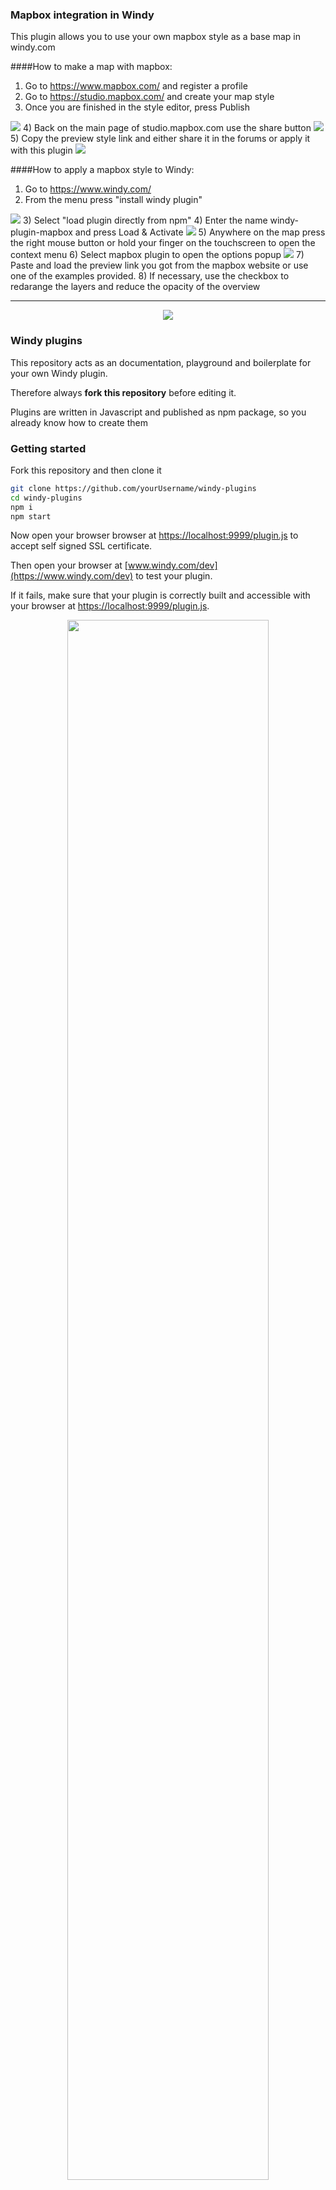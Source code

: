 
### Mapbox integration in Windy
This plugin allows you to use your own mapbox style as a base map in windy.com

####How to make a map with mapbox:
1) Go to https://www.mapbox.com/ and register a profile
2) Go to https://studio.mapbox.com/ and create your map style
3) Once you are finished in the style editor, press Publish
<img src="/docs/stepa3.png">
4) Back on the main page of studio.mapbox.com use the share button 
<img src="/docs/stepa4.png">
5) Copy the preview style link and either share it in the forums or apply it with this plugin
<img src="/docs/stepa5.png">

####How to apply a mapbox style to Windy:
1) Go to https://www.windy.com/
2) From the menu press "install windy plugin"
<img src="/docs/stepb2.png">
3) Select "load plugin directly from npm"
4) Enter the name windy-plugin-mapbox and press Load & Activate
<img src="/docs/stepb4.png">
5) Anywhere on the map press the right mouse button or hold your finger on the touchscreen to open the context menu
6) Select mapbox plugin to open the options popup
<img src="/docs/stepb6.png">
7) Paste and load the preview link you got from the mapbox website or use one of the examples provided.
8) If necessary, use the checkbox to redarange the layers and reduce the opacity of the overview

___

<p align="center"><img src="https://www.windy.com/img/logo201802/logo-full-windycom-gray-v3.svg"></p>

### Windy plugins
This repository acts as an documentation, playground and boilerplate for your own Windy plugin.

Therefore always **fork this repository** before editing it.

Plugins are written in Javascript and published as npm package, so you already know how to create them

### Getting started
Fork this repository and then clone it
```sh
git clone https://github.com/yourUsername/windy-plugins
cd windy-plugins
npm i
npm start
```
Now open your browser browser at [https://localhost:9999/plugin.js](https://localhost:9999/plugin.js) to accept self signed SSL certificate.

Then open your browser at [www.windy.com/dev](https://www.windy.com/dev) to test your plugin.

If it fails, make sure that your plugin is correctly built and accessible with your browser at [https://localhost:9999/plugin.js](https://localhost:9999/plugin.js).

<p align="center"><img src="https://www.windy.com/img/windy-plugins/tutorial3.gif" width="80%"></p>

### Tutorials
 - [Hello World](examples/01-hello-world)
 - [Left side window](examples/02-window-on-left-side)
 - [Right side window](examples/03-window-on-right-side)
 - [Boat tracker](examples/04-boat-tracker)
 - [Loading external library](examples/05-use-external-library)
 - [Use weather picker](examples/06-weather-picker)
 - [Working with multiple files](examples/07-multiple-files-plugin)
 - [Display CSV, GPX, KML, WKT and other](examples/08-display-csv-gpx-kml-formats)
 - [Interpolate weather values from a map](examples/09-reading-weather-values)
 - [Loading data from Windy API](examples/10-obtaining-meteorological-data)

### Other resources
 - [How Windy Plugin work](docs/WINDY_PLUGIN.md)
 - [Windy API documentation](docs/WINDY_API.md)
 - [Leaflet 0.7.7 documentation](https://leafletjs.com/reference-0.7.7.html)
 - [List of Leaflet Plugins](https://leafletjs.com/plugins.html)
 - [Windy Plugins technical forum](https://community.windy.com/category/21/windy-plugins)

### Compiling your plugin
Our custom [Windy Plugin Compiler](docs/PLUGIN_COMPILER.md) does all the job for you. Just run `npm start` to launch it or `npm run start-dev` to skip beginner's prompt.

### Publishing your plugin
 1) Make sure, that your `package.json` is updated, and that:
    + name, is unique name of your plugin
    + description, describes what your plugin does
    + author and repository reflects your name and where the plugin hosted is
 2) Remove this `README.md` and put there few words about your plugin (and maybe some screenshot if you want). The text from README file will be used in our planned plugins gallery.
 3) Publish your plugin as npm package by `npm publish`.  (If you are not familiar with npm, create and account and login:  https://docs.npmjs.com/creating-a-new-npm-user-account.)  
 4) Test your published npm package on [Windy's Plugin page](https://www.windy.com/plugins)
 5) Let [us know in our community](https://community.windy.com/category/21/windy-plugins) about your new achievement.
 6) Once you are satisfied with your plugin,  you can request permission for it to be approved.  Your plugin will then be listed in the "windy.com/plugins" gallery,  and you will be able to use the url query string.
 7) Commit your work and pull your repository back to GitHub. Rename your repository to reflect name of your plugin.

### Conditions
It is strictly prohibited to use plugin to:
 - Modify user's setting without his consent
 - Download any of user's settings, favorites or location to your server
 - Download any meteorological data from Windy to your own server or use them in any other scope than inside your plugin
 - Do any action that would harm our [privacy policy](https://www.windy.com/privacy)

### Enterprise use
We prepare **Windy Enterprise** project, that will enable to
 1) Use private plugins (not published publicly)
 2) Limit access to your data just to your invited users
 3) Let us know if you want to be informed about this project

### Things to remember
 - While providing coordinates to Leaflet can be done via object `{ lat, lng }` with **lng** property, Windy supports `{ lat, lon }` with **lon** property.
 - Using undocumented functions of Windy API can break your plugin, when we decide to upgrade our codes. If you miss something, rather [let us know here](https://community.windy.com/category/21/windy-plugins) and ask us to document and expose other features.

### Technical support
Drop a line in our [Windy Plugins section](https://community.windy.com/category/21/windy-plugins) of our Community forum.

### ROADMAP
 - Initial release
 - Extend Windy API on a basis users requests
 - Create gallery of the most useful plugins
 - Create system so anyone can publish its own forecast/climatological model on Windy

### CHANGELOG
   * 0.5.0
      - Remove ECMWF from `plugin-data-loader` - ECMWF fortunately added again!
   * 0.4.0
      - Added `plugin-data-loader` to the Plugins API
   * 0.3.0
      - Examples moved to examples dir
   * 0.2.0
      - Fixed wrong examples
   * 0.1.1
      - Initial version of this repo

<small>This is default readme - please do not remove this line</small>




